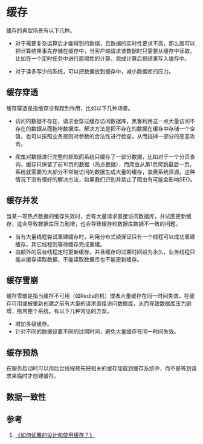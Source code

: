 # 缓存

缓存的典型场景有以下几种。

- 对于需要复杂运算后才能得到的数据，且数据的实时性要求不高，那么就可以把计算结果事先存储在缓存中，当客户端请求该数据时只需要从缓存中读取。比如在一个定时任务中进行周期性的计算，完成计算后把结果写入缓存中。

- 对于读多写少的系统，可以把数据放到缓存中，减小数据库的压力。

## 缓存穿透

缓存穿透是指缓存没有起到作用，比如以下几种场景。

- 访问的数据不存在，请求会穿过缓存访问数据库，黑客利用这一点大量访问不存在的数据从而拖垮数据库。解决方法是把不存在的数据在缓存中存储一个空值，也可以按照业务规则对参数的合法性进行检查，从而挡掉一部分的恶意攻击。

- 爬虫对数据进行完整的抓取而系统只缓存了一部分数据，比如对于一个分页查询，缓存只保留了前10页的数据（热点数据），而爬虫从第1页爬到最后一页，系统就需要为大部分不常被访问的数据生成大量的缓存，浪费系统资源。这种情况下没有很好的解决方法，如果我们识别并禁止了爬虫有可能会影响SEO。

## 缓存并发

当某一项热点数据的缓存失效时，会有大量请求直接访问数据库，并试图更新缓存，这会导致数据库压力剧增，也会导致缓存和数据库数据不一致的问题。

- 当有大量线程尝试重建缓存时，利用分布式锁保证只有一个线程可以成功重建缓存，其它线程则等待缓存完成重建。
- 由额外的后台线程定时更新缓存，并且缓存的过期时间设为永久，业务线程只能从缓存读取数据，不能读取数据库也不能更新缓存。

## 缓存雪崩

缓存雪崩是指当缓存不可用（如Redis宕机）或者大量缓存在同一时间失效，在缓存可用或被重新创建之前有大量的请求直接访问数据库，从而导致数据库压力剧增，拖垮整个系统。有以下几种常见的方案。

- 增加多级缓存。
- 针对不同的数据设置不同的过期时间，避免大量缓存在同一时间失效。

## 缓存预热

在服务启动时可以用后台线程预先把相关的缓存加载到缓存系统中，而不是等到请求来临时才创建缓存。

## 数据一致性

## 参考

1. [《如何优雅的设计和使用缓存？》](https://juejin.im/post/5b849878e51d4538c77a974a)

